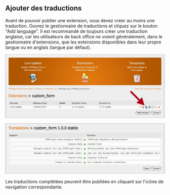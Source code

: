 ## Ajouter des traductions

Avant de pouvoir publier une extension, vous devez créer au moins une 
traduction. Ouvrez le gestionnaire de traductions et cliquez sur le bouton 
"Add language". Il est recommandé de toujours créer une traduction anglaise, 
car les utilisateurs de back office ne voient généralement, dans le gestionnaire 
d'extensions, que les extensions disponibles dans leur propre langue ou en 
anglais (langue par défaut).

![](images/add-translation.jpg)

![](images/edit-translation.jpg)

Les traductions complétées peuvent être publiées en cliquant sur l'icône de 
navigation correspondante.
